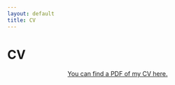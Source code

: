 ```yaml
---
layout: default
title: CV
---
```

<div id = "cv">
<h1 class="pageTitle">CV</h1>
  <div class="post">
	<center> <a href="/assets/cv/2024-07-03_JoshuaFowler_CV.pdf" target="_blank">You can find a PDF of my CV here.</a></center>
  </div>
</div>
